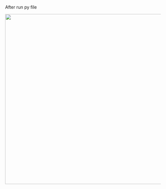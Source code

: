 After run py file

<img src="https://github.com/asliddinxanov/Python.Image-Processing/blob/main/Turtle-Rainbow%20spiral/Screenshot%202022-11-10%20at%2010.33.31.png" width="550px">
